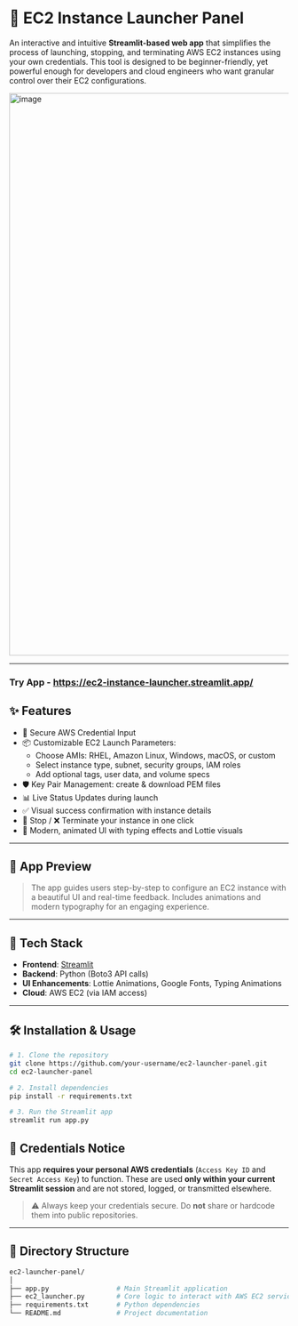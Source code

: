 # 🚀 EC2 Instance Launcher Panel

An interactive and intuitive **Streamlit-based web app** that simplifies the process of launching, stopping, and terminating AWS EC2 instances using your own credentials. This tool is designed to be beginner-friendly, yet powerful enough for developers and cloud engineers who want granular control over their EC2 configurations.

<img width="1526" height="1012" alt="image" src="https://github.com/user-attachments/assets/53140648-a9c2-42f0-b4f2-f911dad2bfb9" />

---

### Try App - https://ec2-instance-launcher.streamlit.app/

## ✨ Features

- 🔑 Secure AWS Credential Input
- 📦 Customizable EC2 Launch Parameters:
  - Choose AMIs: RHEL, Amazon Linux, Windows, macOS, or custom
  - Select instance type, subnet, security groups, IAM roles
  - Add optional tags, user data, and volume specs
- 🛡️ Key Pair Management: create & download PEM files
- 📊 Live Status Updates during launch
- ✅ Visual success confirmation with instance details
- 🛑 Stop / ❌ Terminate your instance in one click
- 🎨 Modern, animated UI with typing effects and Lottie visuals

---

## 📸 App Preview

> The app guides users step-by-step to configure an EC2 instance with a beautiful UI and real-time feedback. Includes animations and modern typography for an engaging experience.

---

## 🧠 Tech Stack

- **Frontend**: [Streamlit](https://streamlit.io/)
- **Backend**: Python (Boto3 API calls)
- **UI Enhancements**: Lottie Animations, Google Fonts, Typing Animations
- **Cloud**: AWS EC2 (via IAM access)

---

## 🛠️ Installation & Usage

```bash
# 1. Clone the repository
git clone https://github.com/your-username/ec2-launcher-panel.git
cd ec2-launcher-panel

# 2. Install dependencies
pip install -r requirements.txt

# 3. Run the Streamlit app
streamlit run app.py
```
## 🔐 Credentials Notice

This app **requires your personal AWS credentials** (`Access Key ID` and `Secret Access Key`) to function. These are used **only within your current Streamlit session** and are not stored, logged, or transmitted elsewhere.

> ⚠️ Always keep your credentials secure. Do **not** share or hardcode them into public repositories.

---

## 📂 Directory Structure

```bash
ec2-launcher-panel/
│
├── app.py                 # Main Streamlit application
├── ec2_launcher.py        # Core logic to interact with AWS EC2 services
├── requirements.txt       # Python dependencies
└── README.md              # Project documentation
```
